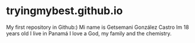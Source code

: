 # tryingmybest.github.io
My first repository in Github:)
Mi name is Getsemani González Castro
Im 18 years old
I live in Panamá
I love a God, my family and the chemistry.
